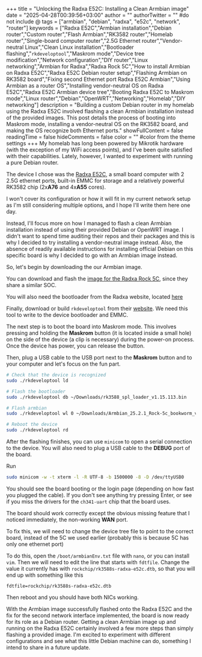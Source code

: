 +++
title = "Unlocking the Radxa E52C: Installing a Clean Armbian image"
date = "2025-04-28T00:39:56+03:00"
author = ""
authorTwitter = "" #do not include @
tags = ["armbian", "debian", "radxa", "e52c", "network", "router"]
keywords = ["Radxa E52C","Armbian installation","Debian router","Custom router","Flash Armbian","RK3582 router","Homelab router","Single-board computer router","2.5G Ethernet router","Vendor-neutral Linux","Clean Linux installation","Bootloader flashing","`rkdeveloptool`","Maskrom mode","Device tree modification","Network configuration","DIY router","Linux networking","Armbian for Radxa","Radxa Rock 5C","How to install Armbian on Radxa E52C","Radxa E52C Debian router setup","Flashing Armbian on RK3582 board","Fixing second Ethernet port Radxa E52C Armbian","Using Armbian as a router OS","Installing vendor-neutral OS on Radxa E52C","Radxa E52C Armbian device tree","Booting Radxa E52C to Maskrom mode","Linux router","Debian","OpenWRT","Networking","Homelab","DIY networking"]
description = "Building a custom Debian router in my homelab using the Radxa E52C involved flashing a clean Armbian installation instead of the provided images. This post details the process of booting into Maskrom mode, installing a vendor-neutral OS on the RK3582 board, and making the OS recognize both Ethernet ports."
showFullContent = false
readingTime = false
hideComments = false
color = "" #color from the theme settings
+++
My homelab has long been powered by Mikrotik hardware (with the exception of my WiFi access points), and I've been quite satisfied with their capabilities. Lately, however, I wanted to experiment with running a pure Debian router.

The device I chose was the [Radxa E52C](https://radxa.com/products/network-computer/e52c/), a small board computer with 2 2.5G ethernet ports, built-in EMMC for storage and a relatively powerful RK3582 chip (2x**A76** and 4x**A55** cores).

I won't cover its configuration or how it will fit in my current network setup as I'm still considering multiple options, and I hope I'll write them here one day.

Instead, I'll focus more on how I managed to flash a clean Armbian installation instead of using their provided Debian or OpenWRT image. I didn't want to spend time auditing their repos and their packages and this is why I decided to try installing a vendor-neutral image instead. Also, the absence of readily available instructions for installing official Debian on this specific board is why I decided to go with an Armbian image instead.


So, let's begin by downloading the our Armbian image.

You can download and flash the [image for the Radxa Rock 5C](https://www.armbian.com/radxa-rock-5c/), since they share a similar SOC.

You will also need the bootloader from the Radxa website, located [here](https://docs.radxa.com/en/e/e52c/download)

Finally, download or build `rkdeveloptool` from their [website](https://docs.radxa.com/en/compute-module/cm3/low-level-dev/rkdeveloptool). We need this tool to write to the device bootloader and EMMC.

The next step is to boot the board into Maskrom mode. This involves pressing and holding the **Maskrom** button (it is located inside a small hole) on the side of the device (a clip is necessary) during the power-on process. Once the device has power, you can release the button.

Then, plug a USB cable to the USB port next to the **Maskrom** button and to your computer and let's focus on the fun part.

```bash
# Check that the device is recognized
sudo ./rkdeveloptool ld

# Flash the bootloader
sudo ./rkdeveloptool db ~/Downloads/rk3588_spl_loader_v1.15.113.bin

# Flash armbian
sudo ./rkdeveloptool wl 0 ~/Downloads/Armbian_25.2.1_Rock-5c_bookworm_vendor_6.1.99_minimal.img

# Reboot the device
sudo ./rkdeveloptool rd
```

After the flashing finishes, you can use `minicom` to open a serial connection to the device. You will also need to plug a USB cable to the **DEBUG** port of the board.

Run
```bash
sudo minicom -w -t xterm -l -R UTF-8 -b 1500000 -8 -D /dev/ttyUSB0
```

You should see the board booting or the login page (depending on how fast you plugged the cable).
If you don't see anything try pressing Enter, or see if you miss the drivers for the `ch341-uart` chip that the board uses.

The board should work correctly except the obvious missing feature that I noticed immediately, the non-working **WAN** port.

To fix this, we will need to change the device tree file to point to the correct board, instead of the 5C we used earlier (probably this is because 5C has only one ethernet port)

To do this, open the `/boot/armbianEnv.txt` file with `nano`, or you can install `vim`.
Then we will need to edit the line that starts with `fdtfile`. Change the value it currently has with `rockchip/rk3588s-radxa-e52c.dtb`, so that you will end up with something like this
```
fdtfile=rockchip/rk3588s-radxa-e52c.dtb
```

Then reboot and you should have both NICs working.

With the Armbian image successfully flashed onto the Radxa E52C and the fix for the second network interface implemented, the board is now ready for its role as a Debian router. Getting a clean Armbian image up and running on the Radxa E52C certainly involved a few more steps than simply flashing a provided image.
I'm excited to experiment with different configurations and see what this little Debian machine can do, something I intend to share in a future update.
